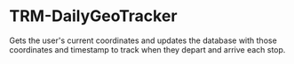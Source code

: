 # TRM-DailyGeoTracker
Gets the user's current coordinates and updates the database with those coordinates and timestamp to track when they depart and arrive each stop.
